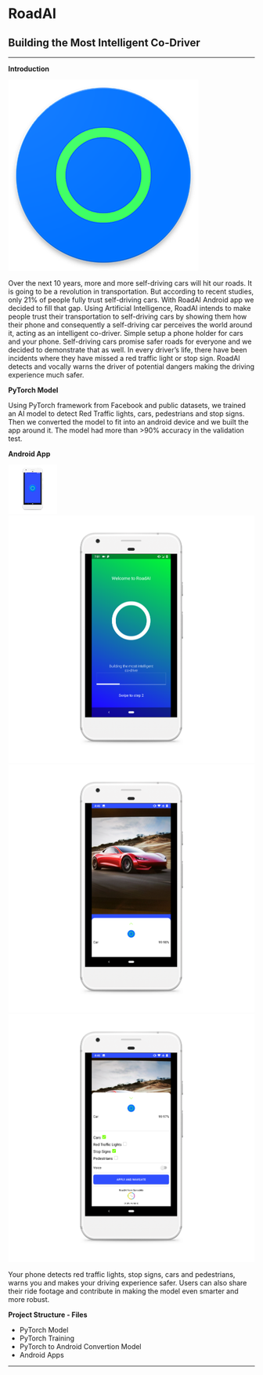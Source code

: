 # **RoadAI**

## Building the Most Intelligent Co-Driver

---

[logo]: ./images/roadai_logo.png

[app1]: ./images/roadai1.png
[app2]: ./images/roadai2.png
[app3]: ./images/roadai3.png
[app4]: ./images/roadai4.png


**Introduction**

![logo]

Over the next 10 years, more and more self-driving cars will hit our roads. It is going to be a revolution in transportation. But according to recent studies, only 21% of people fully trust self-driving cars. With RoadAI Android app we decided to fill that gap. Using Artificial Intelligence, RoadAI intends to make people trust their transportation to self-driving cars by showing them how their phone and consequently a self-driving car perceives the world around it, acting as an intelligent co-driver. Simple setup a phone holder for cars and your phone. Self-driving cars promise safer roads for everyone and we decided to demonstrate that as well. In every driver’s life, there have been incidents where they have missed a red traffic light or stop sign. RoadAI detects and vocally warns the driver of potential dangers making the driving experience much safer.

**PyTorch Model**

Using PyTorch framework from Facebook and public datasets, we trained an AI model to detect Red Traffic lights, cars, pedestrians and stop signs. Then we converted the model to fit into an android device and we built the app around it. The model had more than >90% accuracy in the validation test.

**Android App**

![app1] ![app4] ![app2] ![app3] 

Your phone detects red traffic lights, stop signs, cars and pedestrians, warns you and makes your driving experience safer.  Users can also share their ride footage and contribute in making the model even smarter and more robust.

**Project Structure - Files**

- PyTorch Model
- PyTorch Training
- PyTorch to Android Convertion Model
- Android Apps 

---

